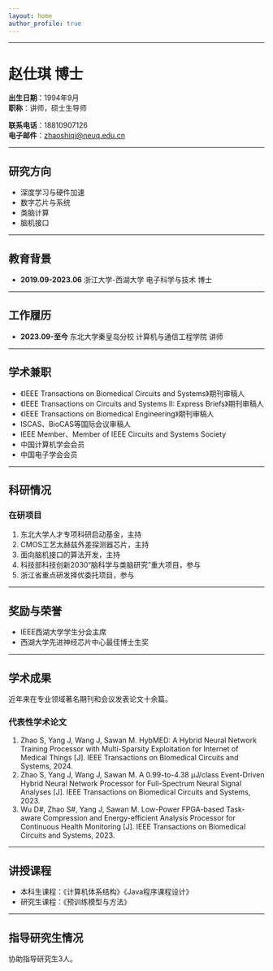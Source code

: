 ```yaml
---
layout: home
author_profile: true
---
```


---

# 赵仕琪 博士

**出生日期**：1994年9月  
**职称**：讲师，硕士生导师

**联系电话**：18810907126  
**电子邮件**：[zhaoshiqi@neuq.edu.cn](mailto:zhaoshiqi@neuq.edu.cn)

---

## 研究方向
- 深度学习与硬件加速
- 数字芯片与系统
- 类脑计算
- 脑机接口

---

## 教育背景
- **2019.09-2023.06** 浙江大学-西湖大学 电子科学与技术 博士

---

## 工作履历
- **2023.09-至今** 东北大学秦皇岛分校 计算机与通信工程学院 讲师

---

## 学术兼职
- 《IEEE Transactions on Biomedical Circuits and Systems》期刊审稿人
- 《IEEE Transactions on Circuits and Systems II: Express Briefs》期刊审稿人
- 《IEEE Transactions on Biomedical Engineering》期刊审稿人
- ISCAS、BioCAS等国际会议审稿人
- IEEE Member、Member of IEEE Circuits and Systems Society
- 中国计算机学会会员
- 中国电子学会会员

---

## 科研情况

### 在研项目
1. 东北大学人才专项科研启动基金，主持
2. CMOS工艺太赫兹外差探测器芯片，主持
3. 面向脑机接口的算法开发，主持
4. 科技部科技创新2030“脑科学与类脑研究”重大项目，参与
5. 浙江省重点研发择优委托项目，参与

---

## 奖励与荣誉
- IEEE西湖大学学生分会主席
- 西湖大学先进神经芯片中心最佳博士生奖

---

## 学术成果

近年来在专业领域著名期刊和会议发表论文十余篇。

### 代表性学术论文
1. Zhao S, Yang J, Wang J, Sawan M. HybMED: A Hybrid Neural Network Training Processor with Multi-Sparsity Exploitation for Internet of Medical Things [J]. IEEE Transactions on Biomedical Circuits and Systems, 2024.
2. Zhao S, Yang J, Wang J, Sawan M. A 0.99-to-4.38 μJ/class Event-Driven Hybrid Neural Network Processor for Full-Spectrum Neural Signal Analyses [J]. IEEE Transactions on Biomedical Circuits and Systems, 2023.
3. Wu D#, Zhao S#, Yang J, Sawan M. Low-Power FPGA-based Task-aware Compression and Energy-efficient Analysis Processor for Continuous Health Monitoring [J]. IEEE Transactions on Biomedical Circuits and Systems, 2023.

---

## 讲授课程

- 本科生课程：《计算机体系结构》《Java程序课程设计》
- 研究生课程：《预训练模型与方法》

---

## 指导研究生情况
协助指导研究生3人。
